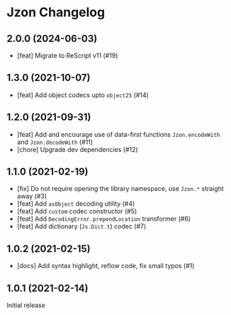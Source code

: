 # Jzon Changelog

## 2.0.0 (2024-06-03) <a name="2.0.0"></a>

* [feat] Migrate to ReScript v11 (#19)

## 1.3.0 (2021-10-07) <a name="1.3.0"></a>

* [feat] Add object codecs upto `object25` (#14)

## 1.2.0 (2021-09-31) <a name="1.2.0"></a>

* [feat] Add and encourage use of data-first functions `Jzon.encodeWith` and `Jzon.decodeWith` (#11)
* [chore] Upgrade dev dependencies (#12)

## 1.1.0 (2021-02-19) <a name="1.1.0"></a>

* [fix] Do not require opening the library namespace, use `Jzon.*` straight away (#3)
* [feat] Add `asObject` decoding utility (#4)
* [feat] Add `custom` codec constructor (#5)
* [feat] Add `DecodingError.prependLocation` transformer (#6)
* [feat] Add dictionary (`Js.Dict.t`) codec (#7)

## 1.0.2 (2021-02-15) <a name="1.0.2"></a>

* [docs] Add syntax highlight, reflow code, fix small typos (#1)

## 1.0.1 (2021-02-14) <a name="1.0.1"></a>

Initial release


